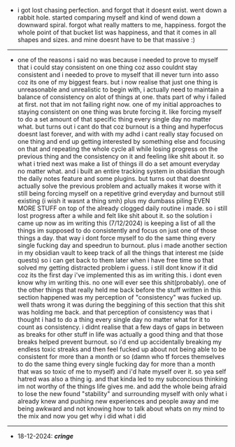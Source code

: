 
- i got lost chasing perfection. and forgot that it doesnt exist. went down a rabbit hole. started comparing myself and kind of wend down a downward spiral. forgot what really matters to me, happiness. forgot the whole point of that bucket list was happiness, and that it comes in all shapes and sizes. and mine doesnt have to be that massive :)
---
- one of the reasons i said no was because i needed to prove to myself that i could stay consistent on one thing coz asso couldnt stay consistent and i needed to prove to myself that ill never turn into asso coz its one of my biggest fears. but i now realise that just one thing is unreasonable and unrealistic to begin with, i actually need to maintain a balance of consistency on alot of things at one. thats part of why i failed at first. not that im not failing right now. one of my initial approaches to staying consistent on one thing was brute forcing it. like forcing myself to do a set amount of that specific thing every single day no matter what. but turns out i cant do that coz burnout is a thing and hyperfocus doesnt last forever, and with with my adhd i cant really stay focused on one thing and end up getting interested by something else and focusing on that and repeating the whole cycle all while losing progress on the previous thing and the consistency on it and feeling like shit about it. so what i tried next was make a list of things ill do a set amount everyday no matter what. and i built an entire tracking system in obsidian through the daily notes feature and some plugins. but turns out that doesnt actually solve the previous problem and actually makes it worse with it still being forcing myself on a repetitive grind everyday and burnout still existing (i wish it wasnt a thing smh) plus my dumbass piling EVEN MORE STUFF on top of the already clogged daily routine i made. so i still lost progress after a while and felt like shit about it. so the solution i came up now as im writing this (7/12/2024) is keeping a list of all the things im supposed to do consistently and focus on just one of those things a day. that way i dont force myself to do the same thing every single fucking day and speedrun to burnout. plus i made another section in my obsidian vault to keep track of all the things that interest me (side quests) so i can get back to them later when i have free time so that solved my getting distracted problem i guess. i still dont know if it did coz its the first day i've implemented this as im writing this. i dont even know why im writing this. no one will ever see this shit(probably). one of the other things that really held me back before the stuff written in this section happened was my perception of "consistency" was fucked up. well thats wrong it was during the beggining of this section that this shit was holding me back. and that perception of consistency was that i thought i had to do a thing every single day no matter what for it to count as consistency. i didnt realise that a few days of gaps in between as breaks for other stuff in life was actually a good thing and that those breaks helped prevent burnout. so i'd end up accidentally breaking my endless toxic streaks and then feel fucked up about not being able to be consistent for more than a month or so (damn who tf forces themselves to do the same thing every single fucking day for more than a month that was so toxic of me to myself) and i'd hate myself over it. so yea self hatred was also a thing ig. and that kinda led to my subconcious thinking im not worthy of the things life gives me. and add the whole being afraid to lose the new found "stability" and surrounding myself with only what i already knew and pushing new experiences and people away and me being awkward and not knowing how to talk about whats on my mind to the mix and now you get why i did what i did 
---
- 18-12-2024: *****cringe*****  